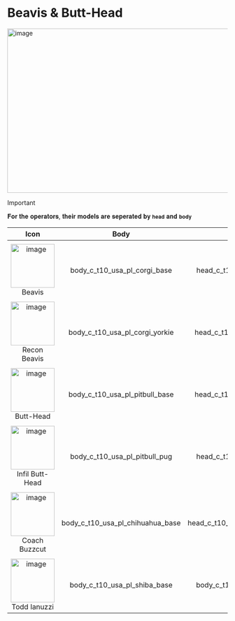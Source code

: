 # Beavis & Butt-Head

<img width="1200" height="376" alt="image" src="https://github.com/user-attachments/assets/7d6e39af-c277-40cd-9be6-b0714f510280" />


> [!IMPORTANT]
> 
> 𝐅𝐨𝐫 𝐭𝐡𝐞 𝐨𝐩𝐞𝐫𝐚𝐭𝐨𝐫𝐬, 𝐭𝐡𝐞𝐢𝐫 𝐦𝐨𝐝𝐞𝐥𝐬 𝐚𝐫𝐞 𝐬𝐞𝐩𝐞𝐫𝐚𝐭𝐞𝐝 𝐛𝐲 `𝐡𝐞𝐚𝐝` 𝐚𝐧𝐝 `𝐛𝐨𝐝𝐲`
>

| Icon | Body | Head | Arms
| :--: | :--: | :--: | :--:
| | | | | 
| <img width="100" height="100" alt="image" src="https://github.com/user-attachments/assets/c01d9b66-d386-4e66-933b-6b23a0a1824c" /><br> Beavis | body_c_t10_usa_pl_corgi_base | head_c_t10_usa_pl_corgi_base | vm_c_t10_usa_pl_corgi_base | 
| | | | | 
| <img width="100" height="100" alt="image" src="https://github.com/user-attachments/assets/2a3a21f8-00cd-4db2-b9f1-92d2cf1915ec" /><br> Recon Beavis | body_c_t10_usa_pl_corgi_yorkie  | head_c_t10_usa_pl_corgi_yorkie | vm_c_t10_usa_pl_corgi_yorkie | 
| | | | | 
| <img width="100" height="100" alt="image" src="https://github.com/user-attachments/assets/df76f4a8-d96d-4c59-ab5c-5496fcd7def9" /><br> Butt-Head | body_c_t10_usa_pl_pitbull_base  | head_c_t10_usa_pl_pitbull_base | vm_c_t10_usa_pl_pitbull_base | 
| | | | | 
| <img width="100" height="100" alt="image" src="https://github.com/user-attachments/assets/0b71772e-5f8d-4627-983a-c17baf66edb9" /><br> Infil Butt-Head | body_c_t10_usa_pl_pitbull_pug | head_c_t10_usa_pl_pitbull_pug | vm_c_t10_usa_pl_pitbull_pug | 
| | | | | 
| <img width="100" height="100" alt="image" src="https://github.com/user-attachments/assets/f57fc178-70e1-4d9d-80e4-35511fe5e17c" /><br> Coach Buzzcut | body_c_t10_usa_pl_chihuahua_base  | head_c_t10_usa_pl_chihuahua_base | vm_c_t10_usa_pl_chihuahua_base | 
| | | | | 
| <img width="100" height="100" alt="image" src="https://github.com/user-attachments/assets/b98ab21c-90d5-4396-8bcb-b1b34a6db140" /><br> Todd Ianuzzi | body_c_t10_usa_pl_shiba_base  | body_c_t10_usa_pl_shiba_base | body_c_t10_usa_pl_shiba_base | 
